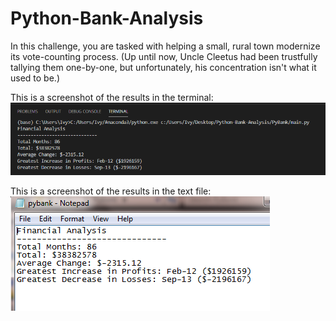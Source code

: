 # Python-Bank-Analysis
In this challenge, you are tasked with helping a small, rural town modernize its vote-counting process. (Up until now, Uncle Cleetus had been trustfully tallying them one-by-one, but unfortunately, his concentration isn't what it used to be.)

This is a screenshot of the results in the terminal:
![](PyBank/screenshots/PyBank_results_terminal_screenshot.png)

This is a screenshot of the results in the text file:
![](PyBank/screenshots/PyBank_results_textfile_screenshot.png)
